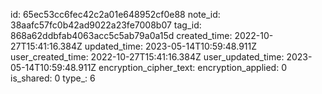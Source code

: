 id: 65ec53cc6fec42c2a01e648952cf0e88
note_id: 38aafc57fc0b42ad9022a23fe7008b07
tag_id: 868a62ddbfab4063acc5c5ab79a0a15d
created_time: 2022-10-27T15:41:16.384Z
updated_time: 2023-05-14T10:59:48.911Z
user_created_time: 2022-10-27T15:41:16.384Z
user_updated_time: 2023-05-14T10:59:48.911Z
encryption_cipher_text: 
encryption_applied: 0
is_shared: 0
type_: 6